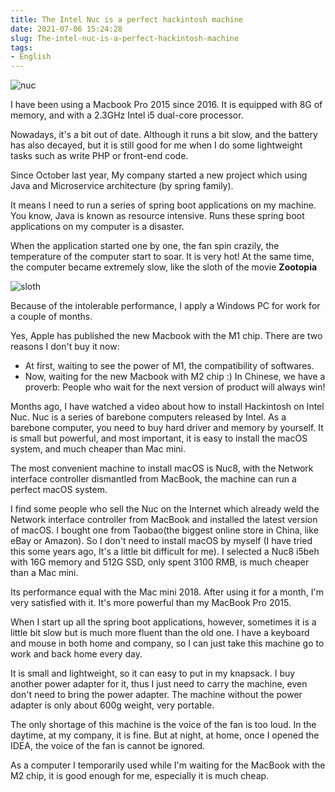```yaml
---
title: The Intel Nuc is a perfect hackintosh machine
date: 2021-07-06 15:24:28
slug: The-intel-nuc-is-a-perfect-hackintosh-machine
tags:
- English
---
```


![nuc](/images/nuc8.jpg)

I have been using a Macbook Pro 2015 since 2016. It is equipped with 8G of memory, and with a 2.3GHz Intel i5 dual-core processor.

Nowadays, it's a bit out of date. Although it runs a bit slow, and the battery has also decayed, but it is still good for me when I do some lightweight tasks such as write PHP or front-end code.

Since October last year, My company started a new project which using Java and Microservice architecture (by spring family).

It means I need to run a series of spring boot applications on my machine. You know, Java is known as resource intensive. Runs these spring boot applications on my computer is a disaster.

When the application started one by one, the fan spin crazily, the temperature of the computer start to soar. It is very hot!
At the same time, the computer became extremely slow, like the sloth of the movie **Zootopia**

![sloth](/images/sloth.png)

Because of the intolerable performance, I apply a Windows PC for work for a couple of months.

Yes, Apple has published the new Macbook with the M1 chip. There are two reasons I don't buy it now:
- At first, waiting to see the power of M1, the compatibility of softwares.
- Now, waiting for the new Macbook with M2 chip :) In Chinese, we have a proverb: People who wait for the next version of product will always win!

Months ago, I have watched a video about how to install Hackintosh on Intel Nuc. Nuc is a series of barebone computers released by Intel. As a barebone computer, you need to buy hard driver and memory by yourself. It is small but powerful, and most important, it is easy to install the macOS system, and much cheaper than Mac mini.

The most convenient machine to install macOS is Nuc8, with the Network interface controller dismantled from MacBook, the machine can run a perfect macOS system.

I find some people who sell the Nuc on the Internet which already weld the Network interface controller from MacBook and installed the latest version of macOS.  I bought one from Taobao(the biggest online store in China, like eBay or Amazon). So I don't need to install macOS by myself (I have tried this some years ago, It's a little bit difficult for me).  I selected a Nuc8 i5beh with 16G memory and 512G SSD, only spent 3100 RMB, is much cheaper than a Mac mini.

Its performance equal with the Mac mini 2018. After using it for a month, I'm very satisfied with it. It's more powerful than my MacBook Pro 2015.

When I start up all the spring boot applications, however, sometimes it is a little bit slow but is much more fluent than the old one. I have a keyboard and mouse in both home and company, so I can just take this machine go to work and back home every day.

It is small and lightweight, so it can easy to put in my knapsack. I buy another power adapter for it, thus I just need to carry the machine, even don't need to bring the power adapter.
The machine without the power adapter is only about 600g weight, very portable.

The only shortage of this machine is the voice of the fan is too loud. In the daytime, at my company, it is fine. But at night, at home, once I opened the IDEA, the voice of the fan is cannot be ignored.

As a computer I temporarily used while I'm waiting for the MacBook with the M2 chip, it is good enough for me, especially it is much cheap.
